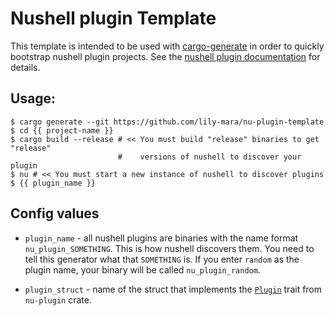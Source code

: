 # Nushell plugin Template

This template is intended to be used with [cargo-generate] in order to quickly
bootstrap nushell plugin projects. See the [nushell plugin documentation] for
details.

## Usage:

```
$ cargo generate --git https://github.com/lily-mara/nu-plugin-template
$ cd {{ project-name }}
$ cargo build --release # << You must build "release" binaries to get "release"
                        #    versions of nushell to discover your plugin
$ nu # << You must start a new instance of nushell to discover plugins
$ {{ plugin_name }}
```

## Config values

- `plugin_name` - all nushell plugins are binaries with the name format
`nu_plugin_SOMETHING`. This is how nushell discovers them. You need to tell this
generator what that `SOMETHING` is. If you enter `random` as the plugin name,
your binary will be called `nu_plugin_random`.

- `plugin_struct` - name of the struct that implements the [`Plugin`] trait from
`nu-plugin` crate.

[cargo-generate]: https://github.com/cargo-generate/cargo-generate
[`Plugin`]: https://docs.rs/nu-plugin/0.35.0/nu_plugin/trait.Plugin.html
[nushell plugin documentation]: https://www.nushell.sh/contributor-book/plugins.html
